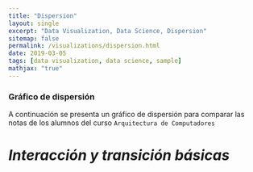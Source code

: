```yaml
---
title: "Dispersion"
layout: single
excerpt: "Data Visualization, Data Science, Dispersion"
sitemap: false
permalink: /visualizations/dispersion.html
date: 2019-03-05
tags: [data visualization, data science, sample]
mathjax: "true"
---
```


### Gráfico de dispersión

A continuación se presenta un gráfico de dispersión para comparar las notas de los alumnos del curso `Arquitectura de Computadores`

<html lang="en">
<head>
  <meta charset="UTF-8">
  <title>Dispersión</title>
  <script src='https://d3js.org/d3.v5.min.js' charset='utf-8'></script>
</head>
<body>
  <h1 id='header' class="center"><i>Interacción y transición básicas</i></h1>
  <div id="chart"></div>
  <script type="text/javascript">
    var margin = {top: 40, right: 0, bottom: 70, left: 100},
        majorWidth = 600,
        majorHeigth = 600, // dimensiones
        radio = 7; // radio de los circulos
    //
    var width = majorWidth - margin.left - margin.right,
        height = majorHeigth - margin.top - margin.bottom;
    //
    var svg = d3.select('#chart') // seleccionamos html con id chart
                .append('svg') // agregamos elemento svg
                .attr('width', majorWidth)
                .attr('height', majorHeigth)
                .append('g') // group para almacenar
                .attr('transform', `translate(${margin.left},${margin.top})`)
    //
    d3.csv("https://gist.githubusercontent.com/beayancan/b37c36d2278e99a2f3665c020f047aa3/raw/ba3e29a0a1c55db28b11c2c4c41250b5246e2a6a/notas_arquitectura.csv").then(data => {
        // leemos el documento csv de forma asincrona
      //
      var xscale = d3.scaleLinear() // generamos las escalas para la posicion en los ejes
                      .range([0, width])
                      .domain([0, d3.max(data, d => +d.NotaTareas) * 1.1]);
      //
      var yscale = d3.scaleLinear()
                      .range([height, 0])
                      .domain([0, d3.max(data, d => +d.Examen) * 1.1]);
      //
      var color = d3.scaleLinear() // generamos escala de colores según la nota
                    .domain([1, 7])
                    .range(["FireBrick", "RoyalBlue"]);
      //
      var chart = svg.selectAll('circle').data(data) // agregamos el data al svg
                      .enter().append('circle') // por cada dato agregamos un circulo
                      .attr('cx', d => xscale(+d.NotaTareas)) // posicionamos de acuerdo a las notas
                      .attr('cy', d => yscale(+d.Examen))
                      .attr('r', radio) // y su radio
                      .style('fill', d => color((+d.NotaTareas + +d.Examen)/2)) // le damos un color
                      .style('stroke', 'black')
                      .style('stroke-width', '2px');
      //
      var ejeX = d3.axisBottom(xscale), // agregamos las escalas a los ejes
          ejeY = d3.axisLeft(yscale);
      //
      svg.append('g') // agregamos los ejes por medio de un group
          .attr('transform', `translate(0, ${height})`) // el eje x lo colocamos abajo
          .style('font-size', '13px')
          .call(ejeX);
      //
      svg.append('g')
          .call(ejeY)
          .style('font-size', '13px');
      //
      svg.append("text") // agregamos los labes de cada eje
          .attr("transform",
                "translate(" + (width/2) + " ," +
                              (height + margin.top + 20) + ")")
          .text("Notas Tareas");
      //
      svg.append("text")
              .attr("transform", "rotate(-90)" +
              "translate(" + -(height/2) + " ," + -(50) + ")")
              .text("Notas Examen");
      //
      // generamos una animacion, la cual aumenta el tamaño del
      // circulo sobre el cual se coloca el mouse
      //
      chart.on('mouseover', (deseado, i, circulos) => { // tomamos el evento mouse over
          // tomamos de parametros el circulo deseado, el indice de este y el resto de circulos
          //
          d3.selectAll('circle') // seleccionamos los circulos
            .filter(circle => circle != deseado) // tomando solo aquellos que no son los que queremos
            .transition()
            .duration(500)
            .style("opacity", 0.1) // y los hacemos trasparentes
          //
          d3.select(circulos[i]) // seleccionamos el deseado
            .transition() // realizamos la transición
            .duration(500)
            .attr('r', radio * 2); // de aumentar al doble su tamaño y ser el unico opaco

      });
      //
      chart.on('mouseout', (deseado, i, circulos) => { // cuando el mouse deja de estar sobre el circulo
          // solo queremos el indice del circulo que estabamos y el resto de circulos
          //
          d3.select(circulos[i]) // de esta forma tomamos el circulo
            .transition()
            .duration(500)
            .attr('r', radio); // y le retornamos su radio
          //
          d3.selectAll('circle') // junto con devolverle lo opaco a los demás
            .filter(circle => circle != deseado) // escogemos todos excepto el deseado
            .transition()
            .duration(500)
            .style("opacity", 1) // aplicamos los cambios
      });
      //
      // Nota: tener cuidado con las selecciones, no es posible realizar dos transiciones
      // sobre un mismo objeto, es por eso que se añade el filtro para no seleccionar el deseado
      //
    })
  </script>
</body>
</html>